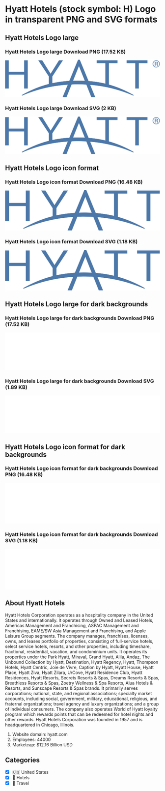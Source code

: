 # Hyatt Hotels (stock symbol: H) Logo in transparent PNG and SVG formats

## Hyatt Hotels Logo large

### Hyatt Hotels Logo large Download PNG (17.52 KB)

![Hyatt Hotels Logo large Download PNG (17.52 KB)](/img/orig/H_BIG-178a7fc2.png)

### Hyatt Hotels Logo large Download SVG (2 KB)

![Hyatt Hotels Logo large Download SVG (2 KB)](/img/orig/H_BIG-0585afa3.svg)

## Hyatt Hotels Logo icon format

### Hyatt Hotels Logo icon format Download PNG (16.48 KB)

![Hyatt Hotels Logo icon format Download PNG (16.48 KB)](/img/orig/H-1fe2d558.png)

### Hyatt Hotels Logo icon format Download SVG (1.18 KB)

![Hyatt Hotels Logo icon format Download SVG (1.18 KB)](/img/orig/H-903c725c.svg)

## Hyatt Hotels Logo large for dark backgrounds

### Hyatt Hotels Logo large for dark backgrounds Download PNG (17.52 KB)

![Hyatt Hotels Logo large for dark backgrounds Download PNG (17.52 KB)](/img/orig/H_BIG.D-4aac63d2.png)

### Hyatt Hotels Logo large for dark backgrounds Download SVG (1.89 KB)

![Hyatt Hotels Logo large for dark backgrounds Download SVG (1.89 KB)](/img/orig/H_BIG.D-034aee11.svg)

## Hyatt Hotels Logo icon format for dark backgrounds

### Hyatt Hotels Logo icon format for dark backgrounds Download PNG (16.48 KB)

![Hyatt Hotels Logo icon format for dark backgrounds Download PNG (16.48 KB)](/img/orig/H.D-bff52ea4.png)

### Hyatt Hotels Logo icon format for dark backgrounds Download SVG (1.18 KB)

![Hyatt Hotels Logo icon format for dark backgrounds Download SVG (1.18 KB)](/img/orig/H.D-44e76c14.svg)

## About Hyatt Hotels

Hyatt Hotels Corporation operates as a hospitality company in the United States and internationally. It operates through Owned and Leased Hotels, Americas Management and Franchising, ASPAC Management and Franchising, EAME/SW Asia Management and Franchising, and Apple Leisure Group segments. The company manages, franchises, licenses, owns, and leases portfolio of properties, consisting of full-service hotels, select service hotels, resorts, and other properties, including timeshare, fractional, residential, vacation, and condominium units. It operates its properties under the Park Hyatt, Miraval, Grand Hyatt, Alila, Andaz, The Unbound Collection by Hyatt, Destination, Hyatt Regency, Hyatt, Thompson Hotels, Hyatt Centric, Joie de Vivre, Caption by Hyatt, Hyatt House, Hyatt Place, Hyatt Ziva, Hyatt Zilara, UrCove, Hyatt Residence Club, Hyatt Residences, Hyatt Resorts, Secrets Resorts & Spas, Dreams Resorts & Spas, Breathless Resorts & Spas, Zoetry Wellness & Spa Resorts, Alua Hotels & Resorts, and Sunscape Resorts & Spas brands. It primarily serves corporations; national, state, and regional associations; specialty market accounts, including social, government, military, educational, religious, and fraternal organizations; travel agency and luxury organizations; and a group of individual consumers. The company also operates World of Hyatt loyalty program which rewards points that can be redeemed for hotel nights and other rewards. Hyatt Hotels Corporation was founded in 1957 and is headquartered in Chicago, Illinois.

1. Website domain: hyatt.com
2. Employees: 44000
3. Marketcap: $12.16 Billion USD


## Categories
- [x] 🇺🇸 United States
- [x] 🏨 Hotels
- [x] 🌴 Travel

